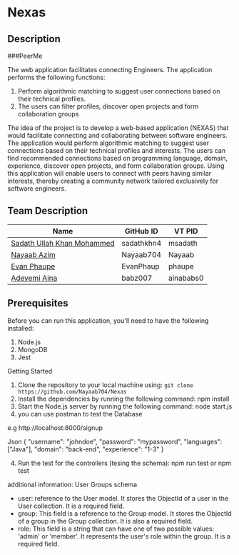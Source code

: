 # Nexas
## Description
###PeerMe 

The web application facilitates connecting Engineers. The application performs the following functions:

1. Perform algorithmic matching to suggest user connections based on their technical profiles. 
2. The users can filter profiles, discover open projects and form collaboration groups

The idea of the project is to develop a web-based application (NEXAS) that would facilitate connecting and collaborating between software engineers. The application would perform algorithmic matching to suggest user connections based on their technical profiles and interests. The users can find recommended connections based on programming language, domain, experience, discover open projects, and form collaboration groups. Using this application will enable users to connect with peers having similar interests, thereby creating a community network tailored exclusively for software engineers.

## Team Description
| Name                                                       | GitHub ID      | VT PID     |
| ---------------------------------------------------------  | -------------- | ---------- |
| [Sadath Ullah Khan Mohammed](https://github.com/sadathkhn4)| sadathkhn4     | msadath    |
| [Nayaab Azim](https://github.com/Nayaab704)                | Nayaab704      | Nayaab     |
| [Evan Phaupe](https://github.com/EvanPhaup)                | EvanPhaup      | phaupe     |
| [Adeyemi Aina](https://github.com/babz007)                 | babz007        | ainababs0  |



## Prerequisites
Before you can run this application, you'll need to have the following installed:

1. Node.js
2. MongoDB
3. Jest


Getting Started
1. Clone the repository to your local machine using: `git clone https://github.com/Nayaab704/Nexas`
2. Install the dependencies by running the following command: npm install
3. Start the Node.js server by running the following command: node start.js
4. you can use postman to test the Database

e.g
http://localhost:8000/signup

Json
{
  "username": "johndoe",
  "password": "mypassword",
  "languages": ["Java"],
  "domain": "back-end",
  "experience": "1-3"
}


4. Run the test for the controllers (tesing the schema): npm run test or npm test




additional information: User Groups schema

- user:  reference to the User model. It stores the ObjectId of a user in the User collection. It is a required field.
- group: This field is a reference to the Group model. It stores the ObjectId of a group in the Group collection. It is also a required field.
- role: This field is a string that can have one of two possible values: 'admin' or 'member'. It represents the user's role within the group. It is a required field.
